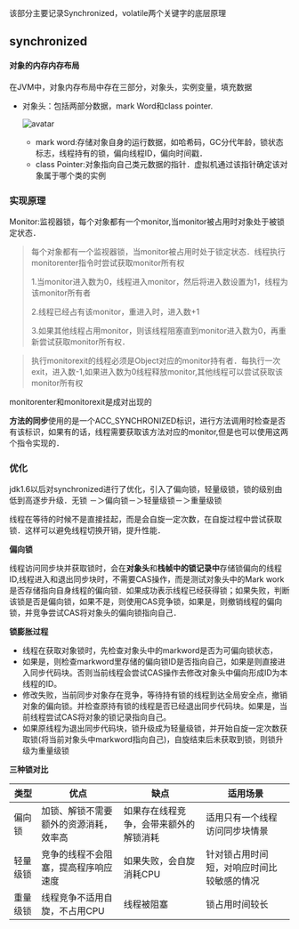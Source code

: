 该部分主要记录Synchronized，volatile两个关键字的底层原理

## synchronized

#### 对象的内存内存布局

在JVM中，对象内存布局中存在三部分，对象头，实例变量，填充数据

- 对象头：包括两部分数据，mark Word和class pointer.

  ![avatar](https://img-blog.csdnimg.cn/20190512092813139.jpeg?x-oss-process=image/watermark,type_ZmFuZ3poZW5naGVpdGk,shadow_10,text_aHR0cHM6Ly9ibG9nLmNzZG4ubmV0L3FxXzI5NDY4NTcz,size_16,color_FFFFFF,t_70)

  - mark word:存储对象自身的运行数据，如哈希码，GC分代年龄，锁状态标志，线程持有的锁，偏向线程ID，偏向时间戳．
  - class Pointer:对象指向自己类元数据的指针．虚拟机通过该指针确定该对象属于哪个类的实例

### 实现原理

Monitor:监视器锁，每个对象都有一个monitor,当monitor被占用时对象处于被锁定状态．

> 每个对象都有一个监视器锁，当monitor被占用时处于锁定状态．线程执行monitorenter指令时尝试获取monitor所有权
>
> 1.当monitor进入数为0，线程进入monitor，然后将进入数设置为1，线程为该monitor所有者
>
> 2.线程已经占有该monitor，重进入时，进入数+1
>
> 3.如果其他线程占用monitor，则该线程阻塞直到monitor进入数为0，再重新尝试获取monitor所有权．

> 执行monitorexit的线程必须是Object对应的monitor持有者．每执行一次exit，进入数-1,如果进入数为0线程释放monitor,其他线程可以尝试获取该monitor所有权

monitorenter和monitorexit是成对出现的

**方法的同步**使用的是一个ACC_SYNCHRONIZED标识，进行方法调用时检查是否有该标识，如果有的话，线程需要获取该方法对应的monitor,但是也可以使用这两个指令实现的．

### 优化

jdk1.6以后对synchronized进行了优化，引入了偏向锁，轻量级锁，锁的级别由低到高逐步升级．无锁 －＞偏向锁－＞轻量级锁－＞重量级锁

线程在等待的时候不是直接挂起，而是会自旋一定次数，在自旋过程中尝试获取锁．这样可以避免线程切换开销，提升性能．

**偏向锁**

线程访问同步块并获取锁时，会在**对象头**和**栈帧中的锁记录中**存储锁偏向的线程ID,线程进入和退出同步块时，不需要CAS操作，而是测试对象头中的Mark work是否存储指向自身线程的偏向锁．如果成功表示线程已经获得锁；如果失败，判断该锁是否是偏向锁，如果不是，则使用CAS竞争锁，如果是，则撤销线程的偏向锁，并竞争尝试CAS将对象头的偏向锁指向自己．

**锁膨胀过程**

- 线程在获取对象锁时，先检查对象头中的markword是否为可偏向锁状态，
- 如果是，则检查markword里存储的偏向锁ID是否指向自己，如果是则直接进入同步代码块。否则当前线程会尝试CAS操作去修改对象头中偏向形成ID为本线程的ID。
- 修改失败，当前同步对象存在竞争，等待持有锁的线程到达全局安全点，撤销对象的偏向锁。并检查原持有锁的线程是否已经退出同步代码块。如果是，当前线程尝试CAS将对象的锁记录指向自己。
- 如果原线程为退出同步代码块，锁升级成为轻量级锁，并开始自旋一定次数获取锁(将当前对象头中markword指向自己)，自旋结束后未获取到锁，则锁升级为重量级锁

**三种锁对比**

| 类型     | 优点                                   | 缺点                                   | 适用场景                                   |
| -------- | -------------------------------------- | -------------------------------------- | ------------------------------------------ |
| 偏向锁   | 加锁、解锁不需要额外的资源消耗，效率高 | 如果存在线程竞争，会带来额外的解锁消耗 | 适用只有一个线程访问同步块情景             |
| 轻量级锁 | 竞争的线程不会阻塞，提高程序响应速度   | 如果失败，会自旋消耗CPU                | 针对锁占用时间短，对响应时间比较敏感的情况 |
| 重量级锁 | 线程竞争不适用自旋，不占用CPU          | 线程被阻塞                             | 锁占用时间较长                             |





















